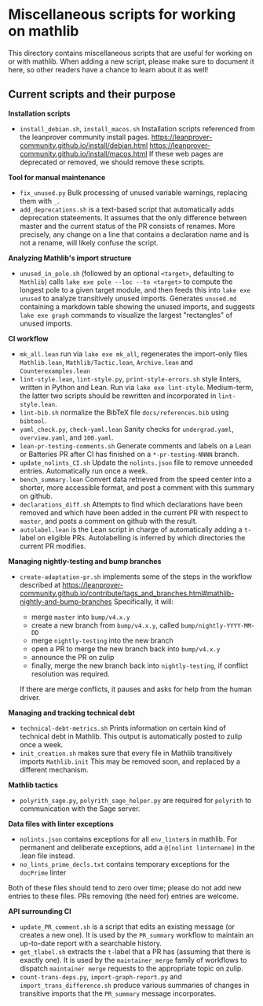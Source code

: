# Miscellaneous scripts for working on mathlib

This directory contains miscellaneous scripts that are useful for working on or with mathlib.
When adding a new script, please make sure to document it here, so other readers have a chance
to learn about it as well!


## Current scripts and their purpose

**Installation scripts**
- `install_debian.sh`, `install_macos.sh`
  Installation scripts referenced from the leanprover community install pages.
  https://leanprover-community.github.io/install/debian.html
  https://leanprover-community.github.io/install/macos.html
  If these web pages are deprecated or removed, we should remove these scripts.

**Tool for manual maintenance**
- `fix_unused.py`
  Bulk processing of unused variable warnings, replacing them with `_`.
- `add_deprecations.sh` is a text-based script that automatically adds deprecation stateements.
  It assumes that the only difference between master and the current status of the PR consists
  of renames. More precisely, any change on a line that contains a declaration name
  and is not a rename, will likely confuse the script.

**Analyzing Mathlib's import structure**
- `unused_in_pole.sh` (followed by an optional `<target>`, defaulting to `Mathlib`)
  calls `lake exe pole --loc --to <target>` to compute the longest
  pole to a given target module, and then feeds this into
  `lake exe unused` to analyze transitively unused imports.
  Generates `unused.md` containing a markdown table showing the unused imports,
  and suggests `lake exe graph` commands to visualize the largest "rectangles" of unused imports.

**CI workflow**
- `mk_all.lean`
  run via `lake exe mk_all`, regenerates the import-only files
  `Mathlib.lean`, `Mathlib/Tactic.lean`, `Archive.lean` and `Counterexamples.lean`
- `lint-style.lean`, `lint-style.py`, `print-style-errors.sh`
  style linters, written in Python and Lean. Run via `lake exe lint-style`.
  Medium-term, the latter two scripts should be rewritten and incorporated in `lint-style.lean`.
- `lint-bib.sh`
  normalize the BibTeX file `docs/references.bib` using `bibtool`.
- `yaml_check.py`, `check-yaml.lean`
  Sanity checks for `undergrad.yaml`, `overview.yaml`, and `100.yaml`.
- `lean-pr-testing-comments.sh`
  Generate comments and labels on a Lean or Batteries PR after CI has finished on a
  `*-pr-testing-NNNN` branch.
- `update_nolints_CI.sh`
  Update the `nolints.json` file to remove unneeded entries. Automatically run once a week.
- `bench_summary.lean`
  Convert data retrieved from the speed center into a shorter, more accessible format,
  and post a comment with this summary on github.
- `declarations_diff.sh`
  Attempts to find which declarations have been removed and which have been added in the current PR
  with respect to `master`, and posts a comment on github with the result.
- `autolabel.lean` is the Lean script in charge of automatically adding a `t-`label on eligible PRs.
  Autolabelling is inferred by which directories the current PR modifies.

**Managing nightly-testing and bump branches**
- `create-adaptation-pr.sh` implements some of the steps in the workflow described at
  https://leanprover-community.github.io/contribute/tags_and_branches.html#mathlib-nightly-and-bump-branches
  Specifically, it will:
  - merge `master` into `bump/v4.x.y`
  - create a new branch from `bump/v4.x.y`, called `bump/nightly-YYYY-MM-DD`
  - merge `nightly-testing` into the new branch
  - open a PR to merge the new branch back into `bump/v4.x.y`
  - announce the PR on zulip
  - finally, merge the new branch back into `nightly-testing`, if conflict resolution was required.

  If there are merge conflicts, it pauses and asks for help from the human driver.

**Managing and tracking technical debt**
- `technical-debt-metrics.sh`
  Prints information on certain kind of technical debt in Mathlib.
  This output is automatically posted to zulip once a week.
- `init_creation.sh`
  makes sure that every file in Mathlib transitively imports `Mathlib.init`
  This may be removed soon, and replaced by a different mechanism.

**Mathlib tactics**
- `polyrith_sage.py`, `polyrith_sage_helper.py` are required for `polyrith`
  to communication with the Sage server.

**Data files with linter exceptions**
- `nolints.json` contains exceptions for all `env_linter`s in mathlib.
  For permanent and deliberate exceptions, add a `@[nolint lintername]` in the .lean file instead.
- `no_lints_prime_decls.txt`
  contains temporary exceptions for the `docPrime` linter

Both of these files should tend to zero over time;
please do not add new entries to these files. PRs removing (the need for) entries are welcome.

**API surrounding CI**
- `update_PR_comment.sh` is a script that edits an existing message (or creates a new one).
  It is used by the `PR_summary` workflow to maintain an up-to-date report with a searchable history.
- `get_tlabel.sh` extracts the `t-`label that a PR has (assuming that there is exactly one).
  It is used by the `maintainer_merge` family of workflows to dispatch `maintainer merge` requests
  to the appropriate topic on zulip.
- `count-trans-deps.py`, `import-graph-report.py` and `import_trans_difference.sh` produce various
  summaries of changes in transitive imports that the `PR_summary` message incorporates.
